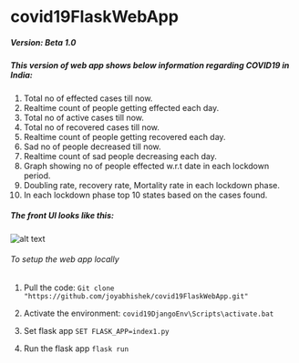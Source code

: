 # covid19FlaskWebApp

##### Version: Beta 1.0

##### This version of web app shows below information regarding COVID19 in India:

1. Total no of effected cases till now.
2. Realtime count of people getting effected each day.
3. Total no of active cases till now.
4. Total no of recovered cases till now.
5. Realtime count of people getting recovered each day.
6. Sad no of people decreased till now.
7. Realtime count of sad people decreasing each day.
8. Graph showing no of people effected w.r.t date in each lockdown period.
9. Doubling rate, recovery rate, Mortality rate in each lockdown phase.
10. In each lockdown phase top 10 states based on the cases found.

##### The front UI looks like this:


![alt text](https://github.com/joyabhishek/covid19FlaskWebApp/blob/master/UI%20Design/iPhone%20X-XS-11%20Pro%20%E2%80%93%201.jpg "UI Design for this webApp can be found in tree/master/UI%20Design")

###### To setup the web app locally

1. Pull the code: 
`Git clone "https://github.com/joyabhishek/covid19FlaskWebApp.git"`

2. Activate the environment:
`covid19DjangoEnv\Scripts\activate.bat`

3. Set flask app
`SET FLASK_APP=index1.py`

4. Run the flask app
`flask run`
